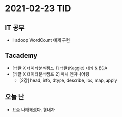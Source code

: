 # 2021-02-23 TID

## IT 공부 
- Hadoop WordCount 예제 구현 

## Tacademy
- [캐글 X 데이타분석캠프 1] 캐글(Kaggle) 대회 & EDA
- [캐글 X 데이타분석캠프 2] 피처 엔지니어링
    - [2강] head, info, dtype, describe, loc, map, apply

## 오늘 난
- 요즘 나태해졌다. 힘내자